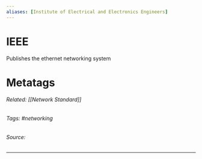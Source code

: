 ```yaml
---
aliases: [Institute of Electrical and Electronics Engineers]
---
```

# IEEE
Publishes the ethernet networking system











# Metatags
###### Related: [[Network Standard]]
###### Tags: #networking 
###### Source: 

---